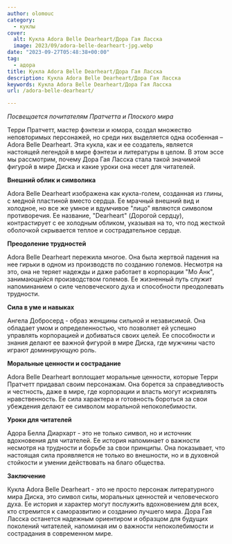 ```yaml
---
author: olomouc
category:
  - куклы
cover:
  alt: Кукла Adora Belle Dearheart/Дора Гая Ласска
  image: 2023/09/adora-belle-dearheart-jpg.webp
date: "2023-09-27T05:48:38+00:00"
tag:
  - адора
title: Кукла Adora Belle Dearheart/Дора Гая Ласска
description: Кукла Adora Belle Dearheart/Дора Гая Ласска
keywords: Кукла Adora Belle Dearheart/Дора Гая Ласска
url: /adora-belle-dearheart/

---
```

_Посвещается почитателям Пратчетта и Плоского мира_

Терри Пратчетт, мастер фэнтези и юмора, создал множество неповторимых персонажей, но среди них выделяется одна особенная – Adora Belle Dearheart. Эта кукла, как и ее создатель, является настоящей легендой в мире фэнтези и литературы в целом. В этом эссе мы рассмотрим, почему Дора Гая Ласска стала такой значимой фигурой в мире Диска и какие уроки она несет для читателей.

**Внешний облик и символика**

Adora Belle Dearheart изображена как кукла-голем, созданная из глины, с медной пластиной вместо сердца. Ее мрачный внешний вид и холодное, но все же умное и вдумчивое "лицо" являются символом противоречия. Ее название, "Dearheart" (Дорогой сердцу), контрастирует с ее холодным обликом, указывая на то, что под жесткой оболочкой скрывается теплое и сострадательное сердце.

**Преодоление трудностей**

Adora Belle Dearheart пережила многое. Она была жертвой падения на нее гирьки в одном из производств по созданию големов. Несмотря на это, она не теряет надежды и даже работает в корпорации "Мо Анк", занимающейся производством големов. Ее жизненный путь служит напоминанием о силе человеческого духа и способности преодолевать трудности.

**Сила в уме и навыках**

Ангела Добросерд \- образ женщины сильной и независимой. Она обладает умом и определенностью, что позволяет ей успешно управлять корпорацией и добиваться своих целей. Ее способности и знания делают ее важной фигурой в мире Диска, где мужчины часто играют доминирующую роль.

**Моральные ценности и сострадание**

Adora Belle Dearheart воплощает моральные ценности, которые Терри Пратчетт придавал своим персонажам. Она борется за справедливость и честность, даже в мире, где корпорации и власть могут искривлять нравственность. Ее сила характера и готовность бороться за свои убеждения делают ее символом моральной непоколебимости.

**Уроки для читателей**

Адора Белла Диархарт \- это не только символ, но и источник вдохновения для читателей. Ее история напоминает о важности несмотря на трудности и борьбе за свои принципы. Она показывает, что настоящая сила проявляется не только во внешности, но и в духовной стойкости и умении действовать на благо общества.

**Заключение**

Кукла Adora Belle Dearheart - это не просто персонаж литературного мира Диска, это символ силы, моральных ценностей и человеческого духа. Ее история и характер могут послужить вдохновением для всех, кто стремится к саморазвитию и созданию лучшего мира. Дора Гая Ласска останется надежным ориентиром и образцом для будущих поколений читателей, напоминая им о важности непоколебимости и сострадания в современном мире.
